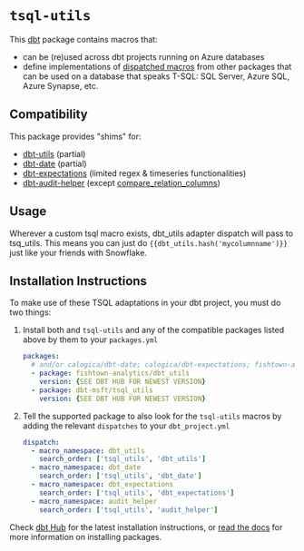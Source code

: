 # `tsql-utils`

This [dbt](https://github.com/fishtown-analytics/dbt) package contains macros 
that:
- can be (re)used across dbt projects running on Azure databases
- define implementations of [dispatched macros](https://docs.getdbt.com/reference/dbt-jinja-functions/adapter/#dispatch) from other packages that can be used on a database that speaks T-SQL: SQL Server, Azure SQL, Azure Synapse, etc.

## Compatibility

This package provides "shims" for:
- [dbt-utils](https://github.com/fishtown-analytics/dbt-utils) (partial)
- [dbt-date](https://github.com/calogica/dbt-date) (partial)
- [dbt-expectations](https://github.com/calogica/dbt-expectations) (limited regex & timeseries functionalities)
- [dbt-audit-helper](https://github.com/fishtown-analytics/dbt-audit-helper) (except [compare_relation_columns](https://github.com/fishtown-analytics/dbt-audit-helper#compare_relation_columns-source))


## Usage

Wherever a custom tsql macro exists, dbt_utils adapter dispatch will pass to tsq_utils. This means you can just do `{{dbt_utils.hash('mycolumnname')}}` just like your friends with Snowflake. 


## Installation Instructions

To make use of these TSQL adaptations in your dbt project, you must do two things:
1. Install both and `tsql-utils` and any of the compatible packages listed above by them to your `packages.yml`
    ```yaml
    packages:
      # and/or calogica/dbt-date; calogica/dbt-expectations; fishtown-analytics/dbt-audit-helper
      - package: fishtown-analytics/dbt_utils 
        version: {SEE DBT HUB FOR NEWEST VERSION}
      - package: dbt-msft/tsql_utils
        version: {SEE DBT HUB FOR NEWEST VERSION}
    ```
2. Tell the supported package to also look for the `tsql-utils` macros by adding the relevant `dispatches` to your `dbt_project.yml`
    ```yaml
    dispatch:
      - macro_namespace: dbt_utils
        search_order: ['tsql_utils', 'dbt_utils']
      - macro_namespace: dbt_date
        search_order: ['tsql_utils', 'dbt_date']
      - macro_namespace: dbt_expectations
        search_order: ['tsql_utils', 'dbt_expectations']
      - macro_namespace: audit_helper
        search_order: ['tsql_utils', 'audit_helper']
    ```
Check [dbt Hub](https://hub.getdbt.com) for the latest installation 
instructions, or [read the docs](https://docs.getdbt.com/docs/package-management) 
for more information on installing packages.
